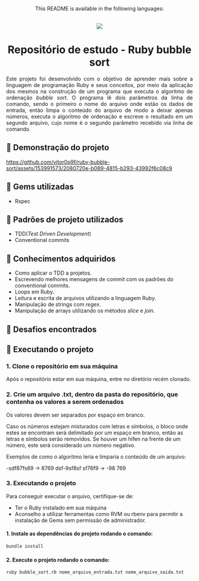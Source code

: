 <div align = "center">
  <p>This README is available in the following languages:</p>
  <br/>
  
  <a href = "https://github.com/vitor0p9f/ruby-bubble-sort/blob/main/README.en.md" target="_blank">
    <img src="https://img.shields.io/badge/Language-English-blue"/>
  </a>
</div>

<div align="center">
  
  # Repositório de estudo - Ruby bubble sort
</div>

<p align="justify">
  Este projeto foi desenvolvido com o objetivo de aprender mais sobre a linguagem de programação Ruby e seus conceitos, por meio da aplicação dos mesmos na construção de um programa que executa o algoritmo de ordenação <i>bubble sort</i>. O programa lê dois parâmetros da linha de comando, sendo o primeiro o nome do arquivo onde estão os dados de entrada, então limpa o conteúdo do arquivo de modo a deixar apenas números, executa o algoritmo de ordenação e escreve o resultado em um segundo arquivo, cujo nome é o segundo parâmetro recebido via linha de comando.
</p>

## :movie_camera: Demonstração do projeto

https://github.com/vitor0p9f/ruby-bubble-sort/assets/153991573/2080720e-b089-4815-b293-43992f6c08c9

## :gem: Gems utilizadas

* Rspec

## :page_facing_up: Padrões de projeto utilizados

* TDD(_Test Driven Development_)
* Conventional commits

## :pushpin: Conhecimentos adquiridos

* Como aplicar o TDD a projetos.
* Escrevendo melhores mensagens de commit com os padrões do conventional commits.
* Loops em Ruby.
* Leitura e escrita de arquivos utilizando a linguagem Ruby.
* Manipulação de strings com _regex_.
* Manipulação de arrays utilizando os métodos _slice_ e _join_.

## :triangular_flag_on_post: Desafios encontrados

## :rocket: Executando o projeto 

### 1. Clone o repositório em sua máquina

Após o repositório estar em sua máquina, entre no diretório recém clonado.

### 2. Crie um arquivo .txt, dentro da pasta do repositório, que contenha os valores a serem ordenados

Os valores devem ser separados por espaço em branco.

Caso os números estejam misturados com letras e símbolos, o bloco onde estes se encontram será delimitado por um espaço em branco, então as letras e símbolos serão removidos. Se houver um hífen na frente de um número, este será considerado um número negativo.

Exemplos de como o algoritmo leria e limparia o conteúdo de um arquivo:

-sdf87fs69 -> 8769
dsf-9sf8sf sf76f9 -> -98 769

### 3. Executando o projeto

Para conseguir executar o arquivo, certifique-se de:

* Ter o Ruby instalado em sua máquina
* Aconselho a utilizar ferramentas como RVM ou rbenv para permitir a instalação de Gems sem permissão de administrador.

#### 1. Instale as dependências do projeto rodando o comando:

```bash
bundle install
```

#### 2. Execute o projeto rodando o comando:

```bash
ruby bubble_sort.rb nome_arquivo_entrada.txt nome_arquivo_saida.txt
```
